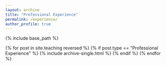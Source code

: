 ```yaml
---
layout: archive
title: "Professional Experience"
permalink: /experience/
author_profile: true
---
```


{% include base_path %}

{% for post in site.teaching reversed %}
  {% if post.type == "Professional Experience" %}
    {% include archive-single.html %}
  {% endif %}
{% endfor %} 